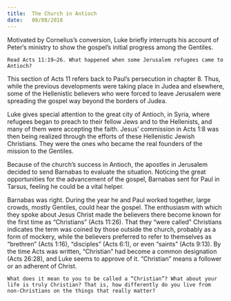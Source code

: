 ```yaml
---
title:  The Church in Antioch
date:   08/08/2018
---
```


Motivated by Cornelius’s conversion, Luke briefly interrupts his account of Peter’s ministry to show the gospel’s initial progress among the Gentiles.

`Read Acts 11:19–26. What happened when some Jerusalem refugees came to Antioch?`

This section of Acts 11 refers back to Paul’s persecution in chapter 8. Thus, while the previous developments were taking place in Judea and elsewhere, some of the Hellenistic believers who were forced to leave Jerusalem were spreading the gospel way beyond the borders of Judea.

Luke gives special attention to the great city of Antioch, in Syria, where refugees began to preach to their fellow Jews and to the Hellenists, and many of them were accepting the faith. Jesus’ commission in Acts 1:8 was then being realized through the efforts of these Hellenistic Jewish Christians. They were the ones who became the real founders of the mission to the Gentiles.

Because of the church’s success in Antioch, the apostles in Jerusalem decided to send Barnabas to evaluate the situation. Noticing the great opportunities for the advancement of the gospel, Barnabas sent for Paul in Tarsus, feeling he could be a vital helper. 

Barnabas was right. During the year he and Paul worked together, large crowds, mostly Gentiles, could hear the gospel. The enthusiasm with which they spoke about Jesus Christ made the believers there become known for the first time as “Christians” (Acts 11:26). That they “were called” Christians indicates the term was coined by those outside the church, probably as a form of mockery, while the believers preferred to refer to themselves as “brethren” (Acts 1:16), “disciples” (Acts 6:1), or even “saints” (Acts 9:13). By the time Acts was written, “Christian” had become a common designation (Acts 26:28), and Luke seems to approve of it. “Christian” means a follower or an adherent of Christ. 

`What does it mean to you to be called a “Christian”? What about your life is truly Christian? That is, how differently do you live from non-Christians on the things that really matter?`
